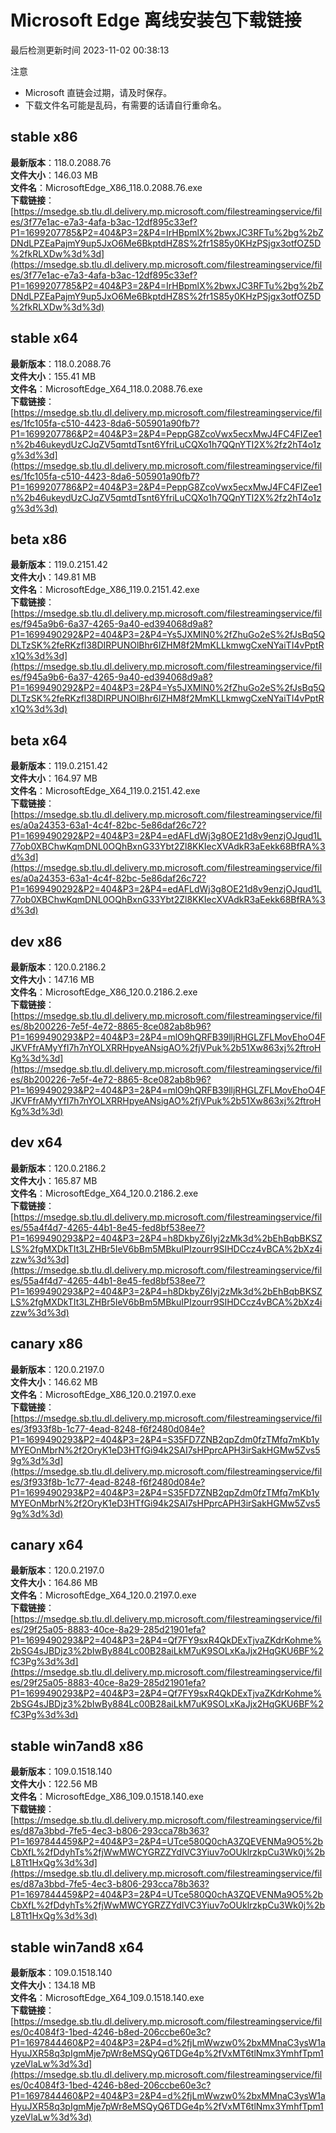 # Microsoft Edge 离线安装包下载链接
最后检测更新时间
2023-11-02 00:38:13

注意
* Microsoft 直链会过期，请及时保存。
* 下载文件名可能是乱码，有需要的话请自行重命名。

## stable x86
**最新版本**：118.0.2088.76  
**文件大小**：146.03 MB  
**文件名**：MicrosoftEdge_X86_118.0.2088.76.exe  
**下载链接**：[https://msedge.sb.tlu.dl.delivery.mp.microsoft.com/filestreamingservice/files/3f77e1ac-e7a3-4afa-b3ac-12df895c33ef?P1=1699207785&P2=404&P3=2&P4=IrHBpmlX%2bwxJC3RFTu%2bg%2bZDNdLPZEaPajmY9up5JxO6Me6BkptdHZ8S%2fr1S85y0KHzPSjgx3otfOZ5D%2fkRLXDw%3d%3d](https://msedge.sb.tlu.dl.delivery.mp.microsoft.com/filestreamingservice/files/3f77e1ac-e7a3-4afa-b3ac-12df895c33ef?P1=1699207785&P2=404&P3=2&P4=IrHBpmlX%2bwxJC3RFTu%2bg%2bZDNdLPZEaPajmY9up5JxO6Me6BkptdHZ8S%2fr1S85y0KHzPSjgx3otfOZ5D%2fkRLXDw%3d%3d)  

## stable x64
**最新版本**：118.0.2088.76  
**文件大小**：155.41 MB  
**文件名**：MicrosoftEdge_X64_118.0.2088.76.exe  
**下载链接**：[https://msedge.sb.tlu.dl.delivery.mp.microsoft.com/filestreamingservice/files/1fc105fa-c510-4423-8da6-505901a90fb7?P1=1699207786&P2=404&P3=2&P4=PeppG8ZcoVwx5ecxMwJ4FC4FIZee1n%2b46ukeydUzCJqZV5qmtdTsnt6YfriLuCQXo1h7QQnYTI2X%2fz2hT4o1zg%3d%3d](https://msedge.sb.tlu.dl.delivery.mp.microsoft.com/filestreamingservice/files/1fc105fa-c510-4423-8da6-505901a90fb7?P1=1699207786&P2=404&P3=2&P4=PeppG8ZcoVwx5ecxMwJ4FC4FIZee1n%2b46ukeydUzCJqZV5qmtdTsnt6YfriLuCQXo1h7QQnYTI2X%2fz2hT4o1zg%3d%3d)  

## beta x86
**最新版本**：119.0.2151.42  
**文件大小**：149.81 MB  
**文件名**：MicrosoftEdge_X86_119.0.2151.42.exe  
**下载链接**：[https://msedge.sb.tlu.dl.delivery.mp.microsoft.com/filestreamingservice/files/f945a9b6-6a37-4265-9a40-ed394068d9a8?P1=1699490292&P2=404&P3=2&P4=Ys5JXMlN0%2fZhuGo2eS%2fJsBq5QDLTzSK%2feRKzfl38DIRPUNOlBhr6IZHM8f2MmKLLkmwgCxeNYaiTI4vPptRx1Q%3d%3d](https://msedge.sb.tlu.dl.delivery.mp.microsoft.com/filestreamingservice/files/f945a9b6-6a37-4265-9a40-ed394068d9a8?P1=1699490292&P2=404&P3=2&P4=Ys5JXMlN0%2fZhuGo2eS%2fJsBq5QDLTzSK%2feRKzfl38DIRPUNOlBhr6IZHM8f2MmKLLkmwgCxeNYaiTI4vPptRx1Q%3d%3d)  

## beta x64
**最新版本**：119.0.2151.42  
**文件大小**：164.97 MB  
**文件名**：MicrosoftEdge_X64_119.0.2151.42.exe  
**下载链接**：[https://msedge.sb.tlu.dl.delivery.mp.microsoft.com/filestreamingservice/files/a0a24353-63a1-4c4f-82bc-5e86daf26c72?P1=1699490292&P2=404&P3=2&P4=edAFLdWj3g8OE21d8v9enzjOJgud1L77ob0XBChwKqmDNL0OQhBxnG33Ybt2Zl8KKIecXVAdkR3aEekk68BfRA%3d%3d](https://msedge.sb.tlu.dl.delivery.mp.microsoft.com/filestreamingservice/files/a0a24353-63a1-4c4f-82bc-5e86daf26c72?P1=1699490292&P2=404&P3=2&P4=edAFLdWj3g8OE21d8v9enzjOJgud1L77ob0XBChwKqmDNL0OQhBxnG33Ybt2Zl8KKIecXVAdkR3aEekk68BfRA%3d%3d)  

## dev x86
**最新版本**：120.0.2186.2  
**文件大小**：147.16 MB  
**文件名**：MicrosoftEdge_X86_120.0.2186.2.exe  
**下载链接**：[https://msedge.sb.tlu.dl.delivery.mp.microsoft.com/filestreamingservice/files/8b200226-7e5f-4e72-8865-8ce082ab8b96?P1=1699490293&P2=404&P3=2&P4=mlO9hQRFB39lljRHGLZFLMovEhoO4FJKVFfrAMyYfI7h7nYOLXRRHpyeANsigAO%2fjVPuk%2b51Xw863xj%2ftroHKg%3d%3d](https://msedge.sb.tlu.dl.delivery.mp.microsoft.com/filestreamingservice/files/8b200226-7e5f-4e72-8865-8ce082ab8b96?P1=1699490293&P2=404&P3=2&P4=mlO9hQRFB39lljRHGLZFLMovEhoO4FJKVFfrAMyYfI7h7nYOLXRRHpyeANsigAO%2fjVPuk%2b51Xw863xj%2ftroHKg%3d%3d)  

## dev x64
**最新版本**：120.0.2186.2  
**文件大小**：165.87 MB  
**文件名**：MicrosoftEdge_X64_120.0.2186.2.exe  
**下载链接**：[https://msedge.sb.tlu.dl.delivery.mp.microsoft.com/filestreamingservice/files/55a4f4d7-4265-44b1-8e45-fed8bf538ee7?P1=1699490293&P2=404&P3=2&P4=h8DkbyZ6Iyj2zMk3d%2bEhBqbBKSZLS%2fgMXDkTIt3LZHBr5IeV6bBm5MBkuIPIzourr9SIHDCcz4vBCA%2bXz4izzw%3d%3d](https://msedge.sb.tlu.dl.delivery.mp.microsoft.com/filestreamingservice/files/55a4f4d7-4265-44b1-8e45-fed8bf538ee7?P1=1699490293&P2=404&P3=2&P4=h8DkbyZ6Iyj2zMk3d%2bEhBqbBKSZLS%2fgMXDkTIt3LZHBr5IeV6bBm5MBkuIPIzourr9SIHDCcz4vBCA%2bXz4izzw%3d%3d)  

## canary x86
**最新版本**：120.0.2197.0  
**文件大小**：146.62 MB  
**文件名**：MicrosoftEdge_X86_120.0.2197.0.exe  
**下载链接**：[https://msedge.sb.tlu.dl.delivery.mp.microsoft.com/filestreamingservice/files/3f933f8b-1c77-4ead-8248-f6f2480d084e?P1=1699490293&P2=404&P3=2&P4=S35FD7ZNB2qpZdm0fzTMfq7mKb1yMYEOnMbrN%2f2OryK1eD3HTfGi94k2SAI7sHPprcAPH3irSakHGMw5Zvs59g%3d%3d](https://msedge.sb.tlu.dl.delivery.mp.microsoft.com/filestreamingservice/files/3f933f8b-1c77-4ead-8248-f6f2480d084e?P1=1699490293&P2=404&P3=2&P4=S35FD7ZNB2qpZdm0fzTMfq7mKb1yMYEOnMbrN%2f2OryK1eD3HTfGi94k2SAI7sHPprcAPH3irSakHGMw5Zvs59g%3d%3d)  

## canary x64
**最新版本**：120.0.2197.0  
**文件大小**：164.86 MB  
**文件名**：MicrosoftEdge_X64_120.0.2197.0.exe  
**下载链接**：[https://msedge.sb.tlu.dl.delivery.mp.microsoft.com/filestreamingservice/files/29f25a05-8883-40ce-8a29-285d21901efa?P1=1699490293&P2=404&P3=2&P4=Qf7FY9sxR4QkDExTjvaZKdrKohme%2bSG4sJBDjz3%2bIwBy884Lc00B28aiLkM7uK9SOLxKaJjx2HqGKU6BF%2fC3Pg%3d%3d](https://msedge.sb.tlu.dl.delivery.mp.microsoft.com/filestreamingservice/files/29f25a05-8883-40ce-8a29-285d21901efa?P1=1699490293&P2=404&P3=2&P4=Qf7FY9sxR4QkDExTjvaZKdrKohme%2bSG4sJBDjz3%2bIwBy884Lc00B28aiLkM7uK9SOLxKaJjx2HqGKU6BF%2fC3Pg%3d%3d)  

## stable win7and8 x86
**最新版本**：109.0.1518.140  
**文件大小**：122.56 MB  
**文件名**：MicrosoftEdge_X86_109.0.1518.140.exe  
**下载链接**：[https://msedge.sb.tlu.dl.delivery.mp.microsoft.com/filestreamingservice/files/d87a3bbd-7fe5-4ec3-b806-293cca78b363?P1=1697844459&P2=404&P3=2&P4=UTce580Q0chA3ZQEVENMa9O5%2bCbXfL%2fDdyhTs%2fjWwMWCYGRZZYdIVC3Yiuv7oOUklrzkpCu3Wk0j%2bL8Tt1HxQg%3d%3d](https://msedge.sb.tlu.dl.delivery.mp.microsoft.com/filestreamingservice/files/d87a3bbd-7fe5-4ec3-b806-293cca78b363?P1=1697844459&P2=404&P3=2&P4=UTce580Q0chA3ZQEVENMa9O5%2bCbXfL%2fDdyhTs%2fjWwMWCYGRZZYdIVC3Yiuv7oOUklrzkpCu3Wk0j%2bL8Tt1HxQg%3d%3d)  

## stable win7and8 x64
**最新版本**：109.0.1518.140  
**文件大小**：134.18 MB  
**文件名**：MicrosoftEdge_X64_109.0.1518.140.exe  
**下载链接**：[https://msedge.sb.tlu.dl.delivery.mp.microsoft.com/filestreamingservice/files/0c4084f3-1bed-4246-b8ed-206ccbe60e3c?P1=1697844460&P2=404&P3=2&P4=d%2fjLmWwzw0%2bxMMnaC3ysW1aHyuJXR58q3pIgmMje7pWr8eMSQyQ6TDGe4p%2fVxMT6tlNmx3YmhfTpm1yzeVlaLw%3d%3d](https://msedge.sb.tlu.dl.delivery.mp.microsoft.com/filestreamingservice/files/0c4084f3-1bed-4246-b8ed-206ccbe60e3c?P1=1697844460&P2=404&P3=2&P4=d%2fjLmWwzw0%2bxMMnaC3ysW1aHyuJXR58q3pIgmMje7pWr8eMSQyQ6TDGe4p%2fVxMT6tlNmx3YmhfTpm1yzeVlaLw%3d%3d)  

